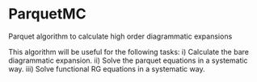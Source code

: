 # ParquetMC
Parquet algorithm to calculate high order diagrammatic expansions

This algorithm will be useful for the following tasks:
i) Calculate the bare diagrammatic expansion.
ii) Solve the parquet equations in a systematic way.
iii) Solve functional RG equations in a systematic way.
